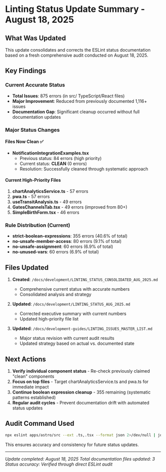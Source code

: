 # Linting Status Update Summary - August 18, 2025

## What Was Updated

This update consolidates and corrects the ESLint status documentation based on a fresh comprehensive audit conducted on August 18, 2025.

## Key Findings

### Current Accurate Status
- **Total Issues**: 875 errors (in src/ TypeScript/React files)
- **Major Improvement**: Reduced from previously documented 1,116+ issues
- **Documentation Gap**: Significant cleanup occurred without full documentation updates

### Major Status Changes

#### Files Now Clean ✅
- **NotificationIntegrationExamples.tsx**
  - Previous status: 84 errors (high priority)
  - Current status: **CLEAN** (0 errors)
  - Resolution: Successfully cleaned through systematic approach

#### Current High-Priority Files
1. **chartAnalyticsService.ts** - 57 errors
2. **pwa.ts** - 57 errors  
3. **useTransitAnalysis.ts** - 49 errors
4. **GatesChannelsTab.tsx** - 49 errors (improved from 80+)
5. **SimpleBirthForm.tsx** - 46 errors

### Rule Distribution (Current)
- **strict-boolean-expressions**: 355 errors (40.6% of total)
- **no-unsafe-member-access**: 80 errors (9.1% of total)
- **no-unsafe-assignment**: 60 errors (6.9% of total)
- **no-unused-vars**: 60 errors (6.9% of total)

## Files Updated

1. **Created**: `/docs/development/LINTING_STATUS_CONSOLIDATED_AUG_2025.md`
   - Comprehensive current status with accurate numbers
   - Consolidated analysis and strategy

2. **Updated**: `/docs/development/LINTING_STATUS_AUG_2025.md`
   - Corrected executive summary with current numbers
   - Updated high-priority file list

3. **Updated**: `/docs/development-guides/LINTING_ISSUES_MASTER_LIST.md`
   - Major status revision with current audit results
   - Updated strategy based on actual vs. documented state

## Next Actions

1. **Verify individual component status** - Re-check previously claimed "clean" components
2. **Focus on top files** - Target chartAnalyticsService.ts and pwa.ts for immediate impact
3. **Continue boolean expression cleanup** - 355 remaining (systematic patterns established)
4. **Regular audit cycles** - Prevent documentation drift with automated status updates

## Audit Command Used

```bash
npx eslint apps/astro/src --ext .ts,.tsx --format json 2>/dev/null | jq '[.[] | .messages[]] | length'
```

This ensures accuracy and consistency for future status updates.

---

*Update completed: August 18, 2025*
*Total documentation files updated: 3*
*Status accuracy: Verified through direct ESLint audit*
